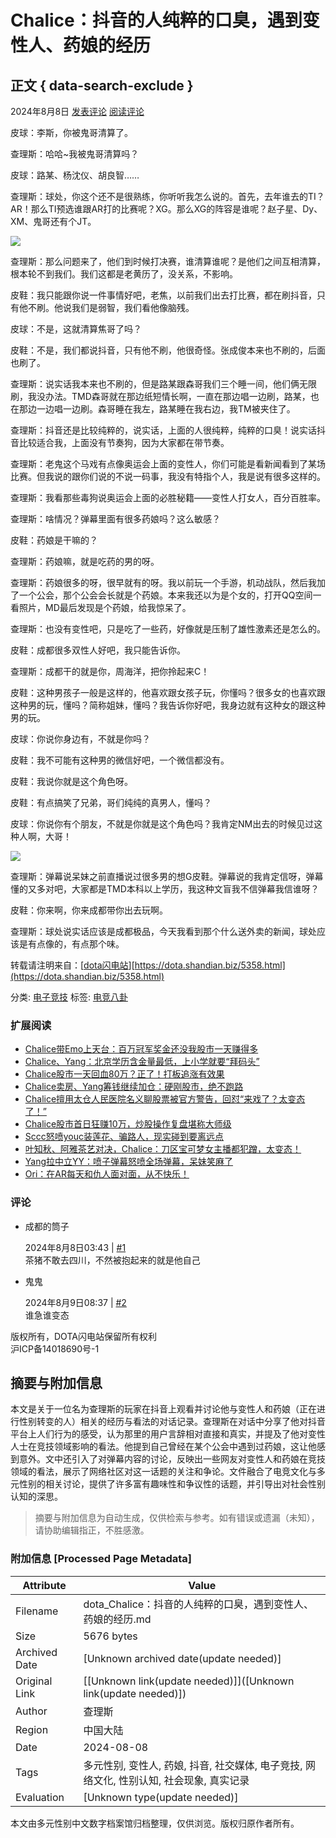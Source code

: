 # Chalice：抖音的人纯粹的口臭，遇到变性人、药娘的经历

## 正文 { data-search-exclude }


2024年8月8日 [发表评论](#respond) [阅读评论](#comments)

皮球：李斯，你被鬼哥清算了。

查理斯：哈哈~我被鬼哥清算吗？

皮球：路某、杨沈仪、胡良智……

查理斯：球处，你这个还不是很熟练，你听听我怎么说的。首先，去年谁去的TI？AR！那么TI预选谁跟AR打的比赛呢？XG。那么XG的阵容是谁呢？赵子星、Dy、XM、鬼哥还有个JT。

![](https://nimg.ws.126.net/?url=http%3A%2F%2Fdingyue.ws.126.net%2F2024%2F0808%2F264e6805j00shv5b9001nd000pp00o4m.jpg&thumbnail=660x2147483647&quality=80&type=jpg)

查理斯：那么问题来了，他们到时候打决赛，谁清算谁呢？是他们之间互相清算，根本轮不到我们。我们这都是老黄历了，没关系，不影响。

皮鞋：我只能跟你说一件事情好吧，老焦，以前我们出去打比赛，都在刷抖音，只有他不刷。他说我们是弱智，我们看他像脑残。

皮球：不是，这就清算焦哥了吗？

皮鞋：不是，我们都说抖音，只有他不刷，他很奇怪。张成俊本来也不刷的，后面也刷了。

查理斯：说实话我本来也不刷的，但是路某跟森哥我们三个睡一间，他们俩无限刷，我没办法。TMD森哥就在那边纸短情长啊，一直在那边唱一边刷，路某，也在那边一边唱一边刷。森哥睡在我左，路某睡在我右边，我TM被夹住了。

查理斯：抖音还是比较纯粹的，说实话，上面的人很纯粹，纯粹的口臭！说实话抖音比较适合我，上面没有节奏狗，因为大家都在带节奏。

查理斯：老鬼这个马戏有点像奥运会上面的变性人，你们可能是看新闻看到了某场比赛。但我说的跟你们说的不说一码事，我没有特指个人，我是说有很多这样的。

查理斯：我看那些毒狗说奥运会上面的必胜秘籍——变性人打女人，百分百胜率。

查理斯：啥情况？弹幕里面有很多药娘吗？这么敏感？

皮鞋：药娘是干嘛的？

查理斯：药娘嘛，就是吃药的男的呀。

查理斯：药娘很多的呀，很早就有的呀。我以前玩一个手游，机动战队，然后我加了一个公会，那个公会会长就是个药娘。本来我还以为是个女的，打开QQ空间一看照片，MD最后发现是个药娘，给我惊呆了。

查理斯：也没有变性吧，只是吃了一些药，好像就是压制了雄性激素还是怎么的。

皮鞋：成都很多双性人好吧，我只能告诉你。

查理斯：成都干的就是你，周海洋，把你拎起来C！

皮鞋：这种男孩子一般是这样的，他喜欢跟女孩子玩，你懂吗？很多女的也喜欢跟这种男的玩，懂吗？简称姐妹，懂吗？我告诉你好吧，我身边就有这种女的跟这种男的玩。

皮球：你说你身边有，不就是你吗？

皮鞋：我不可能有这种男的微信好吧，一个微信都没有。

皮鞋：我说你就是这个角色呀。

皮鞋：有点搞笑了兄弟，哥们纯纯的真男人，懂吗？

皮球：你说你有个朋友，不就是你就是这个角色吗？我肯定NM出去的时候见过这种人啊，大哥！

![](https://nimg.ws.126.net/?url=http%3A%2F%2Fdingyue.ws.126.net%2F2024%2F0808%2F2ef9420cj00shv5b9000sd000km00drm.jpg&thumbnail=660x2147483647&quality=80&type=jpg)

查理斯：弹幕说呆妹之前直播说过很多男的想G皮鞋。弹幕说的我肯定信呀，弹幕懂的又多对吧，大家都是TMD本科以上学历，我这种文盲我不信弹幕我信谁呀？

皮鞋：你来啊，你来成都带你出去玩啊。

查理斯：球处说实话应该是成都极品，今天我看到那个什么送外卖的新闻，球处应该是有点像的，有点那个味。

转载请注明来自：[[dota闪电站](http://dota.shandian.biz)][https://dota.shandian.biz/5358.html](https://dota.shandian.biz/5358.html)

分类: [电子竞技](https://dota.shandian.biz/dota2/esports) 标签: [电竞八卦](https://dota.shandian.biz/tag/esport)

### 扩展阅读

- [Chalice带Emo上天台：百万冠军奖金还没我股市一天赚得多](https://dota.shandian.biz/5503.html)
- [Chalice、Yang：北京学历含金量最低，上小学就要“拜码头”](https://dota.shandian.biz/5485.html)
- [Chalice股市一天回血80万？正了！打板追涨有效果](https://dota.shandian.biz/5483.html)
- [Chalice卖房、Yang筹钱继续加仓：硬刚股市，绝不跑路](https://dota.shandian.biz/5481.html)
- [Chalice擅用太仓人民医院名义聊股票被官方警告，回怼“来戏了？太变态了！”](https://dota.shandian.biz/5480.html)
- [Chalice股市首日狂赚10万，炒股操作复盘堪称大师级](https://dota.shandian.biz/5476.html)
- [Sccc怒喷youc装莲花、骗路人，现实碰到要离远点](https://dota.shandian.biz/5475.html)
- [叶知秋、阿雅茶艺对决，Chalice：刀区宝可梦女主播都犯蹭，太变态！](https://dota.shandian.biz/5474.html)
- [Yang拉中立YY：喷子弹幕怒喷全场弹幕，呆妹笑麻了](https://dota.shandian.biz/5470.html)
- [Ori：在AR每天和仇人面对面，从不快乐！](https://dota.shandian.biz/5406.html)

### 评论

- 成都的筒子  

    2024年8月8日03:43 | [#1](#comment-52725)  
    茶猪不敢去四川，不然被抱起来的就是他自己
  
- 鬼鬼  

    2024年8月9日08:37 | [#2](#comment-52733)  
    谁急谁变态  

版权所有，DOTA闪电站保留所有权利  
沪ICP备14018690号-1
<!-- tcd_original_link https://dota.shandian.biz/5358.html -->


## 摘要与附加信息

<!-- tcd_abstract -->
本文是关于一位名为查理斯的玩家在抖音上观看并讨论他与变性人和药娘（正在进行性别转变的人）相关的经历与看法的对话记录。查理斯在对话中分享了他对抖音平台上人们行为的感受，认为那里的用户言辞相对直接和真实，并提及了他对变性人士在竞技领域影响的看法。他提到自己曾经在某个公会中遇到过药娘，这让他感到意外。文中还引入了对弹幕内容的讨论，反映出一些网友对变性人和药娘在竞技领域的看法，展示了网络社区对这一话题的关注和争论。文件融合了电竞文化与多元性别的相关讨论，提供了许多富有趣味性和争议性的话题，并引导出对社会性别认知的深思。
<!-- tcd_abstract_end -->

> 摘要与附加信息为自动生成，仅供检索与参考。如有错误或遗漏（未知），请协助编辑指正，不胜感激。

### 附加信息 [Processed Page Metadata]

| Attribute       | Value                                  |
|-----------------|----------------------------------------|
| Filename        | dota_Chalice：抖音的人纯粹的口臭，遇到变性人、药娘的经历.md                             |
| Size            | 5676 bytes                           |
| Archived Date   | [Unknown archived date(update needed)]                             |
| Original Link   | [[Unknown link(update needed)]]([Unknown link(update needed)])                       |
| Author          | 查理斯                               |
| Region          | 中国大陆                               |
| Date            | 2024-08-08                                 |
| Tags            | 多元性别, 变性人, 药娘, 抖音, 社交媒体, 电子竞技, 网络文化, 性别认知, 社会现象, 真实记录                                 |
| Evaluation            | [Unknown type(update needed)]                                 |
<!-- tcd_table_end -->

本文由多元性别中文数字档案馆归档整理，仅供浏览。版权归原作者所有。
